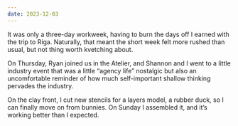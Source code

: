 ```yaml
---
date: 2023-12-03
---
```


It was only a three-day workweek, having to burn the days off I earned with the trip to Riga. Naturally, that meant the short week felt more rushed than usual, but not thing worth kvetching about.

On Thursday, Ryan joined us in the Atelier, and Shannon and I went to a little industry event that was a little “agency life” nostalgic but also an uncomfortable reminder of how much self-important shallow thinking pervades the industry.

On the clay front, I cut new stencils for a layers model, a rubber duck, so I can finally move on from bunnies. On Sunday I assembled it, and it’s working better than I expected.

 